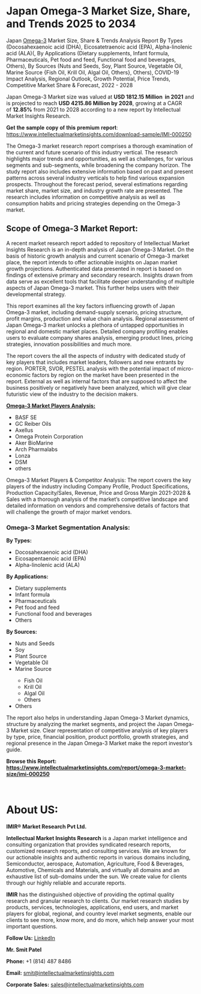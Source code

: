 <h1>Japan Omega-3 Market Size, Share, and Trends 2025 to 2034</h1>
<p>Japan <a href="https://www.intellectualmarketinsights.com/report/omega-3-market-size/imi-000250">Omega-3</a> Market Size, Share &amp; Trends Analysis Report By Types (Docosahexaenoic acid (DHA), Eicosatetraenoic acid (EPA), Alpha-linolenic acid (ALA)(, By Applications (Dietary supplements, Infant formula, Pharmaceuticals, Pet food and feed, Functional food and beverages, Others), By Sources (Nuts and Seeds, Soy, Plant Source, Vegetable Oil, Marine Source {Fish Oil, Krill Oil, Algal Oil, Others}, Others), COVID-19 Impact Analysis, Regional Outlook, Growth Potential, Price Trends, Competitive Market Share &amp; Forecast, 2022 - 2028</p>
<p>Japan Omega-3 Market size was valued at&nbsp;<strong>USD 1812.15 Million&nbsp; in 2021</strong>&nbsp;and is projected to reach&nbsp;<strong>USD 4215.86 Million by 2028</strong>, growing at a CAGR of&nbsp;<strong>12.85%</strong>&nbsp;from 2021 to 2028 according to a new report by Intellectual Market Insights Research.</p>
<p>𝐆𝐞𝐭 𝐭𝐡𝐞 𝐬𝐚𝐦𝐩𝐥𝐞 𝐜𝐨𝐩𝐲 𝐨𝐟 𝐭𝐡𝐢𝐬 𝐩𝐫𝐞𝐦𝐢𝐮𝐦 𝐫𝐞𝐩𝐨𝐫𝐭: <a href="https://www.intellectualmarketinsights.com/download-sample/IMI-000250">https://www.intellectualmarketinsights.com/download-sample/IMI-000250</a></p>
<p>The Omega-3 market research report comprises a thorough examination of the current and future scenario of this industry vertical. The research highlights major trends and opportunities, as well as challenges, for various segments and sub-segments, while broadening the company horizon. The study report also includes extensive information based on past and present patterns across several industry verticals to help find various expansion prospects. Throughout the forecast period, several estimations regarding market share, market size, and industry growth rate are presented. The research includes information on competitive analysis as well as consumption habits and pricing strategies depending on the Omega-3 market.</p>
<h2>Scope of Omega-3 Market Report:</h2>
<p>A recent market research report added to repository of Intellectual Market Insights Research is an in-depth analysis of Japan Omega-3 Market. On the basis of historic growth analysis and current scenario of Omega-3 market place, the report intends to offer actionable insights on Japan market growth projections. Authenticated data presented in report is based on findings of extensive primary and secondary research. Insights drawn from data serve as excellent tools that facilitate deeper understanding of multiple aspects of Japan Omega-3 market. This further helps users with their developmental strategy.</p>
<p>This report examines all the key factors influencing growth of Japan Omega-3 market, including demand-supply scenario, pricing structure, profit margins, production and value chain analysis. Regional assessment of Japan Omega-3 market unlocks a plethora of untapped opportunities in regional and domestic market places. Detailed company profiling enables users to evaluate company shares analysis, emerging product lines, pricing strategies, innovation possibilities and much more.</p>
<p>The report covers the all the aspects of industry with dedicated study of key players that includes market leaders, followers and new entrants by region. PORTER, SVOR, PESTEL analysis with the potential impact of micro-economic factors by region on the market have been presented in the report. External as well as internal factors that are supposed to affect the business positively or negatively have been analyzed, which will give clear futuristic view of the industry to the decision makers.</p>
<p><strong><u>Omega-3 Market Players Analysis:</u></strong></p>
<ul>
<li>BASF SE</li>
<li>GC Reiber Oils</li>
<li>Axellus</li>
<li>Omega Protein Corporation</li>
<li>Aker BioMarine</li>
<li>Arch Pharmalabs&nbsp;</li>
<li>Lonza</li>
<li>DSM</li>
<li>others</li>
</ul>
<p>Omega-3 Market Players &amp; Competitor Analysis: The report covers the key players of the industry including Company Profile, Product Specifications, Production Capacity/Sales, Revenue, Price and Gross Margin 2021-2028 &amp; Sales with a thorough analysis of the market&rsquo;s competitive landscape and detailed information on vendors and comprehensive details of factors that will challenge the growth of major market vendors.</p>
<h3>Omega-3 Market Segmentation Analysis:</h3>
<p><strong>By Types:</strong></p>
<ul>
<li>Docosahexaenoic acid (DHA)</li>
<li>Eicosapentaenoic acid (EPA)</li>
<li>Alpha-linolenic acid (ALA)</li>
</ul>
<p><strong>By Applications:</strong></p>
<ul>
<li>Dietary supplements</li>
<li>Infant formula</li>
<li>Pharmaceuticals</li>
<li>Pet food and feed</li>
<li>Functional food and beverages</li>
<li>Others</li>
</ul>
<p><strong>By Sources:</strong></p>
<ul>
<li>Nuts and Seeds</li>
<li>Soy</li>
<li>Plant Source</li>
<li>Vegetable Oil</li>
<li>Marine Source</li>
<ul>
<li>Fish Oil</li>
<li>Krill Oil</li>
<li>Algal Oil</li>
<li>Others</li>
</ul>
<li>Others</li>
</ul>
<p>The report also helps in understanding Japan Omega-3 Market dynamics, structure by analyzing the market segments, and project the Japan Omega-3&nbsp;Market size. Clear representation of competitive analysis of key players by type, price, financial position, product portfolio, growth strategies, and regional presence in the Japan Omega-3 Market make the report investor&rsquo;s guide.</p>
<p><strong>Browse this Report: </strong><a href="https://www.intellectualmarketinsights.com/report/omega-3-market-size/imi-000250"><strong>https://www.intellectualmarketinsights.com/report/omega-3-market-size/imi-000250</strong></a><strong> &nbsp;&nbsp;</strong></p>
<p>&nbsp;</p>
<h1>About US:</h1>
<p><strong>IMIR&reg; Market Research Pvt Ltd.</strong></p>
<p><strong>Intellectual Market Insights Research</strong> is a Japan market intelligence and consulting organization that provides syndicated research reports, customized research reports, and consulting services. We are known for our actionable insights and authentic reports in various domains including, Semiconductor, aerospace, Automation, Agriculture, Food &amp; Beverages, Automotive, Chemicals and Materials, and virtually all domains and an exhaustive list of sub-domains under the sun. We create value for clients through our highly reliable and accurate reports.</p>
<p><strong>IMIR</strong> has the distinguished objective of providing the optimal quality research and granular research to clients. Our market research studies by products, services, technologies, applications, end users, and market players for global, regional, and country level market segments, enable our clients to see more, know more, and do more, which help answer your most important questions.</p>
<p><strong>Follow Us:</strong> <a href="https://www.linkedin.com/company/imir-marketresearch/">LinkedIn</a></p>
<p><strong>Mr. Smit Patel</strong></p>
<p><strong>Phone:</strong> +1 (814) 487 8486</p>
<p><strong>Email:</strong> <a href="mailto:smit@intellectualmarketinsights.com">smit@intellectualmarketinsights.com</a></p>
<p><strong>Corporate Sales:</strong> <a href="mailto:sales@intellectualmarketinsights.com">sales@intellectualmarketinsights.com</a></p>
<p>&nbsp;</p>
